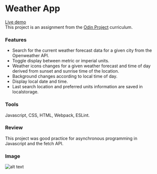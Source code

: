 # Weather App

[Live demo](https://akhantz250.github.io/Weather-app/)  
This project is an assignment from the [Odin Project](https://www.theodinproject.com/lessons/node-path-javascript-weather-app) curriculum.

### Features

- Search for the current weather forecast data for a given city from the Openweather API.
- Toggle display between metric or imperial units.
- Weather icons changes for a given weather forecast and time of day derived from sunset and sunrise time of the location.
- Background changes according to local time of day.
- Display local date and time.
- Last search location and preferred units information are saved in localstorage.

### Tools

Javascript, CSS, HTML, Webpack, ESLint.

### Review

This project was good practice for asynchronous programming in Javascript and the fetch API.

### Image

![alt text](https://raw.githubusercontent.com/akhantz250/odin-weather-app/main/weather-app.png 'Screenshot')
